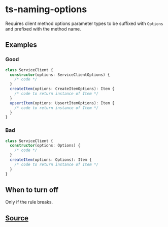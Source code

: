 # ts-naming-options

Requires client method options parameter types to be suffixed with `Options` and prefixed with the method name.

## Examples

### Good

```ts
class ServiceClient {
  constructor(options: ServiceClientOptions) {
    /* code */
  }
  createItem(options: CreateItemOptions): Item {
    /* code to return instance of Item */
  }
  upsertItem(options: UpsertItemOptions): Item {
    /* code to return instance of Item */
  }
}
```

### Bad

```ts
class ServiceClient {
  constructor(options: Options) {
    /* code */
  }
  createItem(options: Options): Item {
    /* code to return instance of Item */
  }
}
```

## When to turn off

Only if the rule breaks.

## [Source](https://azure.github.io/azure-sdk/typescript_design.html#ts-naming-options)